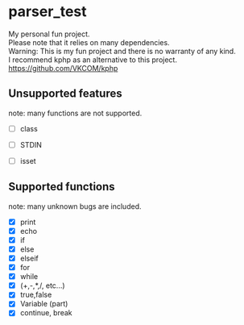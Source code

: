 # parser_test
My personal fun project.  
Please note that it relies on many dependencies.  
Warning: This is my fun project and there is no warranty of any kind.  
I recommend kphp as an alternative to this project.  
https://github.com/VKCOM/kphp

## Unsupported features
note: many functions are not supported.
- [ ] class
- [ ] STDIN
- [ ] isset



## Supported functions
note: many unknown bugs are included.
- [x] print
- [x] echo
- [x] if
- [x] else
- [x] elseif
- [x] for
- [x] while
- [x] (+,-,*,/, etc...)
- [x] true,false
- [x] Variable (part)
- [x] continue, break
